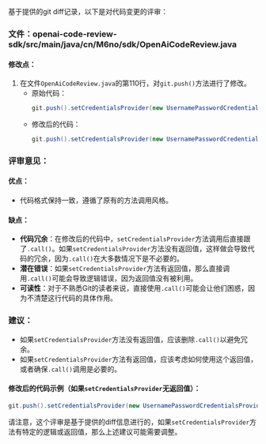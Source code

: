 基于提供的git diff记录，以下是对代码变更的评审：

### 文件：openai-code-review-sdk/src/main/java/cn/M6no/sdk/OpenAiCodeReview.java

#### 修改点：
1. 在文件`OpenAiCodeReview.java`的第110行，对`git.push()`方法进行了修改。
   - 原始代码：
     ```java
     git.push().setCredentialsProvider(new UsernamePasswordCredentialsProvider(token,""));
     ```
   - 修改后的代码：
     ```java
     git.push().setCredentialsProvider(new UsernamePasswordCredentialsProvider(token,"")).call();
     ```

### 评审意见：

#### 优点：
- 代码格式保持一致，遵循了原有的方法调用风格。

#### 缺点：
- **代码冗余**：在修改后的代码中，`setCredentialsProvider`方法调用后直接跟了`.call()`。如果`setCredentialsProvider`方法没有返回值，这样做会导致代码的冗余，因为`.call()`在大多数情况下是不必要的。
- **潜在错误**：如果`setCredentialsProvider`方法有返回值，那么直接调用`.call()`可能会导致逻辑错误，因为返回值没有被利用。
- **可读性**：对于不熟悉Git的读者来说，直接使用`.call()`可能会让他们困惑，因为不清楚这行代码的具体作用。

### 建议：
- 如果`setCredentialsProvider`方法没有返回值，应该删除`.call()`以避免冗余。
- 如果`setCredentialsProvider`方法有返回值，应该考虑如何使用这个返回值，或者确保`.call()`调用是必要的。

#### 修改后的代码示例（如果`setCredentialsProvider`无返回值）：
```java
git.push().setCredentialsProvider(new UsernamePasswordCredentialsProvider(token,""));
```

请注意，这个评审是基于提供的diff信息进行的，如果`setCredentialsProvider`方法有特定的逻辑或返回值，那么上述建议可能需要调整。